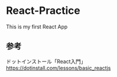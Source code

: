 # React-Practice
This is my first React App

## 参考
ドットインストール「React入門」
https://dotinstall.com/lessons/basic_reactjs